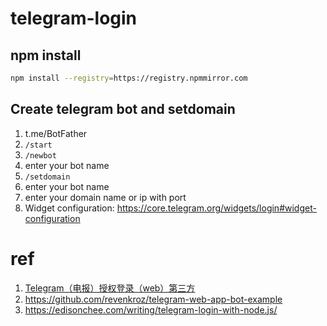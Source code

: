 # telegram-login

## npm install

```bash
npm install --registry=https://registry.npmmirror.com
```

## Create telegram bot and setdomain

1. t.me/BotFather
2. `/start`
3. `/newbot`
4. enter your bot name
5. `/setdomain`
6. enter your bot name
7. enter your domain name or ip with port
8. Widget configuration: https://core.telegram.org/widgets/login#widget-configuration

# ref

1. [Telegram（电报）授权登录（web）第三方 ](https://juejin.cn/post/7072557507595485221)
2. https://github.com/revenkroz/telegram-web-app-bot-example
3. https://edisonchee.com/writing/telegram-login-with-node.js/

